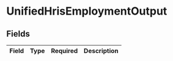 # UnifiedHrisEmploymentOutput


## Fields

| Field       | Type        | Required    | Description |
| ----------- | ----------- | ----------- | ----------- |